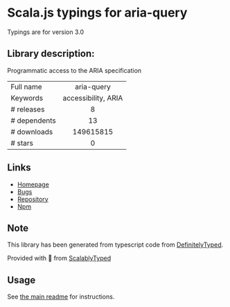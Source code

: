 
# Scala.js typings for aria-query

Typings are for version 3.0

## Library description:
Programmatic access to the ARIA specification

|                    |                 |
| ------------------ | :-------------: |
| Full name          | aria-query |
| Keywords           | accessibility, ARIA |
| # releases         | 8 |
| # dependents       | 13 |
| # downloads        | 149615815 |
| # stars            | 0 |

## Links
- [Homepage](https://github.com/A11yance/aria-query#readme)
- [Bugs](https://github.com/A11yance/aria-query/issues)
- [Repository](https://github.com/A11yance/aria-query)
- [Npm](https://www.npmjs.com/package/aria-query)
    


## Note
This library has been generated from typescript code from [DefinitelyTyped](https://definitelytyped.org).

Provided with :purple_heart: from [ScalablyTyped](https://github.com/oyvindberg/ScalablyTyped)

## Usage
See [the main readme](../../readme.md) for instructions.


